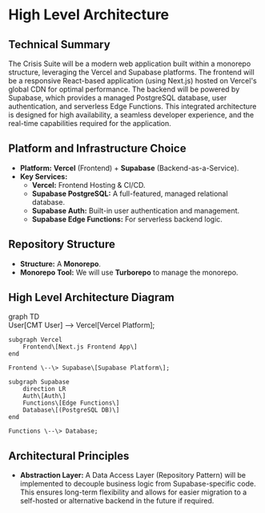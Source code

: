 # **High Level Architecture**

## **Technical Summary**

The Crisis Suite will be a modern web application built within a monorepo structure, leveraging the Vercel and Supabase platforms. The frontend will be a responsive React-based application (using Next.js) hosted on Vercel's global CDN for optimal performance. The backend will be powered by Supabase, which provides a managed PostgreSQL database, user authentication, and serverless Edge Functions. This integrated architecture is designed for high availability, a seamless developer experience, and the real-time capabilities required for the application.

## **Platform and Infrastructure Choice**

* **Platform:** **Vercel** (Frontend) \+ **Supabase** (Backend-as-a-Service).  
* **Key Services:**  
  * **Vercel:** Frontend Hosting & CI/CD.  
  * **Supabase PostgreSQL:** A full-featured, managed relational database.  
  * **Supabase Auth:** Built-in user authentication and management.  
  * **Supabase Edge Functions:** For serverless backend logic.

## **Repository Structure**

* **Structure:** A **Monorepo**.  
* **Monorepo Tool:** We will use **Turborepo** to manage the monorepo.

## **High Level Architecture Diagram**

graph TD  
    User\[CMT User\] \--\> Vercel\[Vercel Platform\];  
      
    subgraph Vercel  
        Frontend\[Next.js Frontend App\]  
    end

    Frontend \--\> Supabase\[Supabase Platform\];  
      
    subgraph Supabase  
        direction LR  
        Auth\[Auth\]  
        Functions\[Edge Functions\]  
        Database\[(PostgreSQL DB)\]  
    end  
      
    Functions \--\> Database;

## **Architectural Principles**

* **Abstraction Layer:** A Data Access Layer (Repository Pattern) will be implemented to decouple business logic from Supabase-specific code. This ensures long-term flexibility and allows for easier migration to a self-hosted or alternative backend in the future if required.

